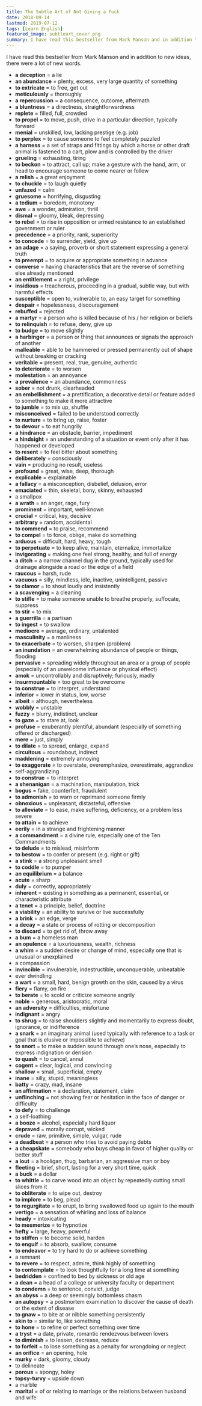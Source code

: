 ```yaml
---
title: The Subtle Art of Not Giving a Fuck
date: 2018-09-14
lastmod: 2019-07-12
tags: [Learn English]
featured_image: subtleart_cover.png
summary: I have read this bestseller from Mark Manson and in addition to new ideas, there were a lot of new words.
---
```


I have read this bestseller from Mark Manson and in addition to new ideas, there were a lot of new words.

- **a deception** = a lie
- **an abundance** = plenty, excess, very large quantity of something
- **to extricate** = to free, get out
- **meticulously** = thoroughly
- **a repercussion** = a consequence, outcome, aftermath
- **a bluntness** = a directness, straightforwardness
- **replete** = filled, full, crowded
- **to propel** = to move, push, drive in a particular direction, typically forward
- **menial** = unskilled, low, lacking prestige (e.g. job)
- **to perplex** = to cause someone to feel completely puzzled
- **a harness** = a set of straps and fittings by which a horse or other draft animal is fastened to a cart, plow and is controlled by the driver
- **grueling** = exhausting, tiring
- **to beckon** = to attract, call up; make a gesture with the hand, arm, or head to encourage someone to come nearer or follow
- **a relish** = a great enjoyment
- **to chuckle** = to laugh quietly
- **unfazed** = calm
- **gruesome** = horrifying, disgusting
- **a tedium** = boredom, monotony
- **awe** = a wonder, admiration, thrill
- **dismal** = gloomy, bleak, depressing
- **to rebel** = to rise in opposition or armed resistance to an established government or ruler
- **precedence** = a priority, rank, superiority
- **to concede** = to surrender, yield, give up
- **an adage** = a saying, proverb or short statement expressing a general truth
- **to preempt** = to acquire or appropriate something in advance
- **converse** = having characteristics that are the reverse of something else already mentioned
- **an entitlement** = a right, privilege
- **insidious** = treacherous, proceeding in a gradual, subtle way, but with harmful effects
- **susceptible** = open to, vulnerable to, an easy target for something
- **despair** = hopelessness, discouragement
- **rebuffed** = rejected
- **a martyr** = a person who is killed because of his / her religion or beliefs
- **to relinquish** = to refuse, deny, give up
- **to budge** = to move slightly
- **a harbinger** = a person or thing that announces or signals the approach of another
- **malleable** = able to be hammered or pressed permanently out of shape without breaking or cracking
- **veritable** = present, real, true, genuine, authentic
- **to deteriorate** = to worsen
- **molestation** = an annoyance
- **a prevalence** = an abundance, commonness
- **sober** = not drunk, clearheaded
- **an embellishment** = a prettification, a decorative detail or feature added to something to make it more attractive
- **to jumble** = to mix up, shuffle
- **misconceived** = failed to be understood correctly
- **to nurture** = to bring up, raise, foster
- **to devour** = to eat hungrily
- **a hindrance** = an obstacle, barrier, impediment
- **a hindsight** = an understanding of a situation or event only after it has happened or developed
- **to resent** = to feel bitter about something
- **deliberately** = consciously
- **vain** = producing no result, useless
- **profound** = great, wise, deep, thorough
- **explicable** = explainable
- **a fallacy** = a misconception, disbelief, delusion, error
- **emaciated** = thin, skeletal, bony, skinny, exhausted
- a smallpox
- **a wrath** = an anger, rage, fury
- **prominent** = important, well-known
- **crucial** = critical, key, decisive
- **arbitrary** = random, accidental
- **to commend** = to praise, recommend
- **to compel** = to force, oblige, make do something
- **arduous** = difficult, hard, heavy, tough
- **to perpetuate** = to keep alive, maintain, eternalize, immortalize
- **invigorating** = making one feel strong, healthy, and full of energy
- **a ditch** = a narrow channel dug in the ground, typically used for drainage alongside a road or the edge of a field
- **raucous** = harsh, rude
- **vacuous** = silly, mindless, idle, inactive, unintelligent, passive
- **to clamor** = to shout loudly and insistently
- **a scavenging** = a cleaning
- **to stifle** = to make someone unable to breathe properly, suffocate, suppress
- **to stir** = to mix
- **a guerrilla** = a partisan
- **to ingest** = to swallow
- **mediocre** = average, ordinary, untalented
- **masculinity** = a manliness
- **to exacerbate** = to worsen, sharpen (problem)
- **an inundation** = an overwhelming abundance of people or things, flooding
- **pervasive** = spreading widely throughout an area or a group of people (especially of an unwelcome influence or physical effect)
- **amok** = uncontrollably and disruptively; furiously, madly
- **insurmountable** = too great to be overcome
- **to construe** = to interpret, understand
- **inferior** = lower in status, low, worse
- **albeit** = although, nevertheless
- **wobbly** = unstable
- **fuzzy** = blurry, indistinct, unclear
- **to gaze** = to stare at, look
- **profuse** = exuberantly plentiful, abundant (especially of something offered or discharged)
- **mere** = just, simply
- **to dilate** = to spread, enlarge, expand
- **circuitous** = roundabout, indirect
- **maddening** = extremely annoying
- **to exaggerate** = to overstate, overemphasize, overestimate, aggrandize
- self-aggrandizing
- **to construe** = to interpret
- **a shenanigan** = a machination, manipulation, trick
- **bogus** = fake, counterfeit, fraudulent
- **to admonish** = to warn or reprimand someone firmly
- **obnoxious** = unpleasant, distasteful, offensive
- **to alleviate** = to ease, make suffering, deficiency, or a problem less severe
- **to attain** = to achieve
- **eerily** = in a strange and frightening manner
- **a commandment** = a divine rule, especially one of the Ten Commandments
- **to delude** = to mislead, misinform
- **to bestow** = to confer or present (e.g. right or gift)
- **a stink** = a strong unpleasant smell
- **to coddle** = to pumper
- **an equilibrium** = a balance
- **acute** = sharp
- **duly** = correctly, appropriately
- **inherent** = existing in something as a permanent, essential, or characteristic attribute
- **a tenet** = a principle, belief, doctrine
- **a viability** = an ability to survive or live successfully
- **a brink** = an edge, verge
- **a decay** = a state or process of rotting or decomposition
- **to discard** = to get rid of, throw away
- **a bum** = a homeless man
- **an opulence** = a luxuriousness, wealth, richness
- **a whim** = a sudden desire or change of mind, especially one that is unusual or unexplained
- a compassion
- **invincible** = invulnerable, indestructible, unconquerable, unbeatable
- ever dwindling
- **a wart** = a small, hard, benign growth on the skin, caused by a virus
- **fiery** = flamy, on fire
- **to berate** = to scold or criticize someone angrily
- **noble** = generous, aristocratic, moral
- **an adversity** = difficulties, misfortune
- **indignant** = angry
- **to shrug** = to raise shoulders slightly and momentarily to express doubt, ignorance, or indifference
- **a snark** = an imaginary animal (used typically with reference to a task or goal that is elusive or impossible to achieve)
- **to snort** = to make a sudden sound through one’s nose, especially to express indignation or derision
- **to quash** = to cancel, annul
- **cogent** = clear, logical, and convincing
- **shallow** = small, superficial, empty
- **inane** = silly, stupid, meaningless
- **batty** = crazy, mad, insane
- **an affirmation** = a declaration, statement, claim
- **unflinching** = not showing fear or hesitation in the face of danger or difficulty
- **to defy** = to challenge
- a self-loathing
- **a booze** = alcohol, especially hard liquor
- **depraved** = morally corrupt, wicked
- **crude** = raw, primitive, simple, vulgar, rude
- **a deadbeat** = a person who tries to avoid paying debts
- **a cheapskate** = somebody who buys cheap in favor of higher quality or better stuff
- **a lout** = a hooligan, thug, barbarian, an aggressive man or boy
- **fleeting** = brief, short, lasting for a very short time, quick
- **a buck** = a dollar
- **to whittle** = to carve wood into an object by repeatedly cutting small slices from it
- **to obliterate** = to wipe out, destroy
- **to implore** = to beg, plead
- **to regurgitate** = to erupt, to bring swallowed food up again to the mouth
- **vertigo** = a sensation of whirling and loss of balance
- **heady** = intoxicating
- **to mesmerize** = to hypnotize
- **hefty** = large, heavy, powerful
- **to stiffen** = to become solid, harden
- **to engulf** = to absorb, swallow, consume
- **to endeavor** = to try hard to do or achieve something
- a remnant
- **to revere** = to respect, admire, think highly of something
- **to contemplate** = to look thoughtfully for a long time at something
- **bedridden** = confined to bed by sickness or old age
- **a dean** = a head of a college or university faculty or department
- **to condemn** = to sentence, convict, judge
- **an abyss** = a deep or seemingly bottomless chasm
- **an autopsy** = a postmortem examination to discover the cause of death or the extent of disease
- **to gnaw** = to bite at or nibble something persistently
- **akin to** = similar to, like something
- **to hone** = to refine or perfect something over time
- **a tryst** = a date, private, romantic rendezvous between lovers
- **to diminish** = to lessen, decrease, reduce
- **to forfeit** = to lose something as a penalty for wrongdoing or neglect
- **an orifice** = an opening, hole
- **murky** = dark, gloomy, cloudy
- to delineate
- **porous** = spongy, holey
- **topsy-turvy** = upside down
- a marble
- **marital** = of or relating to marriage or the relations between husband and wife